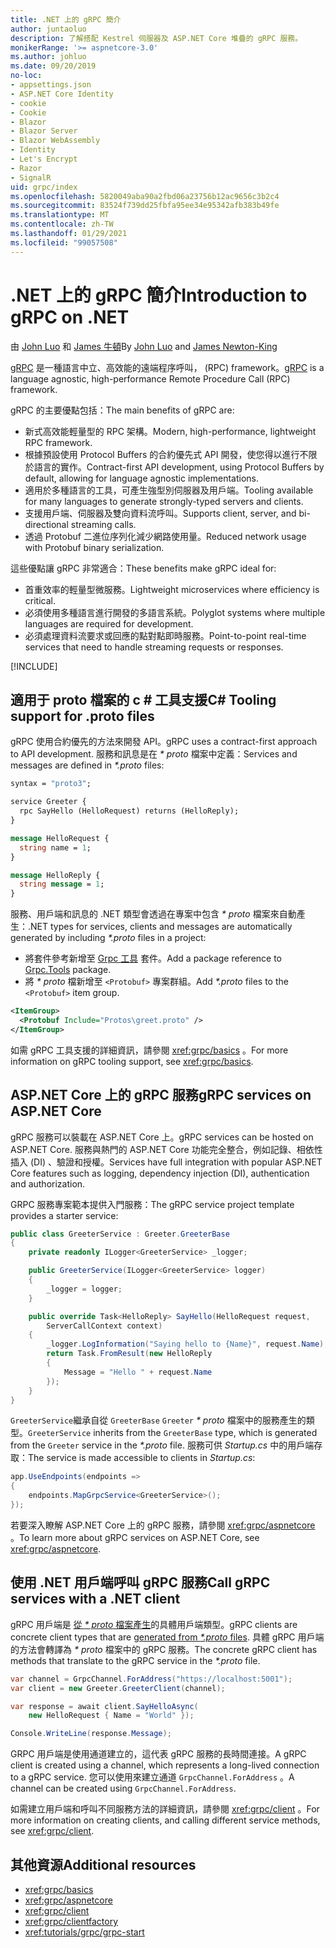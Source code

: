 ```yaml
---
title: .NET 上的 gRPC 簡介
author: juntaoluo
description: 了解搭配 Kestrel 伺服器及 ASP.NET Core 堆疊的 gRPC 服務。
monikerRange: '>= aspnetcore-3.0'
ms.author: johluo
ms.date: 09/20/2019
no-loc:
- appsettings.json
- ASP.NET Core Identity
- cookie
- Cookie
- Blazor
- Blazor Server
- Blazor WebAssembly
- Identity
- Let's Encrypt
- Razor
- SignalR
uid: grpc/index
ms.openlocfilehash: 5820049aba90a2fbd06a23756b12ac9656c3b2c4
ms.sourcegitcommit: 83524f739dd25fbfa95ee34e95342afb383b49fe
ms.translationtype: MT
ms.contentlocale: zh-TW
ms.lasthandoff: 01/29/2021
ms.locfileid: "99057508"
---
```

# <a name="introduction-to-grpc-on-net"></a><span data-ttu-id="ab10c-103">.NET 上的 gRPC 簡介</span><span class="sxs-lookup"><span data-stu-id="ab10c-103">Introduction to gRPC on .NET</span></span>

<span data-ttu-id="ab10c-104">由 [John Luo](https://github.com/juntaoluo) 和 [James 牛頓](https://twitter.com/jamesnk)</span><span class="sxs-lookup"><span data-stu-id="ab10c-104">By [John Luo](https://github.com/juntaoluo) and [James Newton-King](https://twitter.com/jamesnk)</span></span>

<span data-ttu-id="ab10c-105">[gRPC](https://grpc.io/docs/guides/) 是一種語言中立、高效能的遠端程序呼叫， (RPC) framework。</span><span class="sxs-lookup"><span data-stu-id="ab10c-105">[gRPC](https://grpc.io/docs/guides/) is a language agnostic, high-performance Remote Procedure Call (RPC) framework.</span></span>

<span data-ttu-id="ab10c-106">gRPC 的主要優點包括：</span><span class="sxs-lookup"><span data-stu-id="ab10c-106">The main benefits of gRPC are:</span></span>
* <span data-ttu-id="ab10c-107">新式高效能輕量型的 RPC 架構。</span><span class="sxs-lookup"><span data-stu-id="ab10c-107">Modern, high-performance, lightweight RPC framework.</span></span>
* <span data-ttu-id="ab10c-108">根據預設使用 Protocol Buffers 的合約優先式 API 開發，使您得以進行不限於語言的實作。</span><span class="sxs-lookup"><span data-stu-id="ab10c-108">Contract-first API development, using Protocol Buffers by default, allowing for language agnostic implementations.</span></span>
* <span data-ttu-id="ab10c-109">適用於多種語言的工具，可產生強型別伺服器及用戶端。</span><span class="sxs-lookup"><span data-stu-id="ab10c-109">Tooling available for many languages to generate strongly-typed servers and clients.</span></span>
* <span data-ttu-id="ab10c-110">支援用戶端、伺服器及雙向資料流呼叫。</span><span class="sxs-lookup"><span data-stu-id="ab10c-110">Supports client, server, and bi-directional streaming calls.</span></span>
* <span data-ttu-id="ab10c-111">透過 Protobuf 二進位序列化減少網路使用量。</span><span class="sxs-lookup"><span data-stu-id="ab10c-111">Reduced network usage with Protobuf binary serialization.</span></span>

<span data-ttu-id="ab10c-112">這些優點讓 gRPC 非常適合：</span><span class="sxs-lookup"><span data-stu-id="ab10c-112">These benefits make gRPC ideal for:</span></span>
* <span data-ttu-id="ab10c-113">首重效率的輕量型微服務。</span><span class="sxs-lookup"><span data-stu-id="ab10c-113">Lightweight microservices where efficiency is critical.</span></span>
* <span data-ttu-id="ab10c-114">必須使用多種語言進行開發的多語言系統。</span><span class="sxs-lookup"><span data-stu-id="ab10c-114">Polyglot systems where multiple languages are required for development.</span></span>
* <span data-ttu-id="ab10c-115">必須處理資料流要求或回應的點對點即時服務。</span><span class="sxs-lookup"><span data-stu-id="ab10c-115">Point-to-point real-time services that need to handle streaming requests or responses.</span></span>

[!INCLUDE[](~/includes/gRPCazure.md)]

## <a name="c-tooling-support-for-proto-files"></a><span data-ttu-id="ab10c-116">適用于 proto 檔案的 c # 工具支援</span><span class="sxs-lookup"><span data-stu-id="ab10c-116">C# Tooling support for .proto files</span></span>

<span data-ttu-id="ab10c-117">gRPC 使用合約優先的方法來開發 API。</span><span class="sxs-lookup"><span data-stu-id="ab10c-117">gRPC uses a contract-first approach to API development.</span></span> <span data-ttu-id="ab10c-118">服務和訊息是在 *\* proto* 檔案中定義：</span><span class="sxs-lookup"><span data-stu-id="ab10c-118">Services and messages are defined in *\*.proto* files:</span></span>

```protobuf
syntax = "proto3";

service Greeter {
  rpc SayHello (HelloRequest) returns (HelloReply);
}

message HelloRequest {
  string name = 1;
}

message HelloReply {
  string message = 1;
}
```

<span data-ttu-id="ab10c-119">服務、用戶端和訊息的 .NET 類型會透過在專案中包含 *\* proto* 檔案來自動產生：</span><span class="sxs-lookup"><span data-stu-id="ab10c-119">.NET types for services, clients and messages are automatically generated by including *\*.proto* files in a project:</span></span>

* <span data-ttu-id="ab10c-120">將套件參考新增至 [Grpc 工具](https://www.nuget.org/packages/Grpc.Tools/) 套件。</span><span class="sxs-lookup"><span data-stu-id="ab10c-120">Add a package reference to [Grpc.Tools](https://www.nuget.org/packages/Grpc.Tools/) package.</span></span>
* <span data-ttu-id="ab10c-121">將 *\* proto* 檔新增至 `<Protobuf>` 專案群組。</span><span class="sxs-lookup"><span data-stu-id="ab10c-121">Add *\*.proto* files to the `<Protobuf>` item group.</span></span>

```xml
<ItemGroup>
  <Protobuf Include="Protos\greet.proto" />
</ItemGroup>
```

<span data-ttu-id="ab10c-122">如需 gRPC 工具支援的詳細資訊，請參閱 <xref:grpc/basics> 。</span><span class="sxs-lookup"><span data-stu-id="ab10c-122">For more information on gRPC tooling support, see <xref:grpc/basics>.</span></span>

## <a name="grpc-services-on-aspnet-core"></a><span data-ttu-id="ab10c-123">ASP.NET Core 上的 gRPC 服務</span><span class="sxs-lookup"><span data-stu-id="ab10c-123">gRPC services on ASP.NET Core</span></span>

<span data-ttu-id="ab10c-124">gRPC 服務可以裝載在 ASP.NET Core 上。</span><span class="sxs-lookup"><span data-stu-id="ab10c-124">gRPC services can be hosted on ASP.NET Core.</span></span> <span data-ttu-id="ab10c-125">服務與熱門的 ASP.NET Core 功能完全整合，例如記錄、相依性插入 (DI) 、驗證和授權。</span><span class="sxs-lookup"><span data-stu-id="ab10c-125">Services have full integration with popular ASP.NET Core features such as logging, dependency injection (DI), authentication and authorization.</span></span>

<span data-ttu-id="ab10c-126">GRPC 服務專案範本提供入門服務：</span><span class="sxs-lookup"><span data-stu-id="ab10c-126">The gRPC service project template provides a starter service:</span></span>

```csharp
public class GreeterService : Greeter.GreeterBase
{
    private readonly ILogger<GreeterService> _logger;

    public GreeterService(ILogger<GreeterService> logger)
    {
        _logger = logger;
    }

    public override Task<HelloReply> SayHello(HelloRequest request,
        ServerCallContext context)
    {
        _logger.LogInformation("Saying hello to {Name}", request.Name);
        return Task.FromResult(new HelloReply 
        {
            Message = "Hello " + request.Name
        });
    }
}
```

<span data-ttu-id="ab10c-127">`GreeterService`繼承自從 `GreeterBase` `Greeter` *\* proto* 檔案中的服務產生的類型。</span><span class="sxs-lookup"><span data-stu-id="ab10c-127">`GreeterService` inherits from the `GreeterBase` type, which is generated from the `Greeter` service in the *\*.proto* file.</span></span> <span data-ttu-id="ab10c-128">服務可供 *Startup.cs* 中的用戶端存取：</span><span class="sxs-lookup"><span data-stu-id="ab10c-128">The service is made accessible to clients in *Startup.cs*:</span></span>

```csharp
app.UseEndpoints(endpoints =>
{
    endpoints.MapGrpcService<GreeterService>();
});
```

<span data-ttu-id="ab10c-129">若要深入瞭解 ASP.NET Core 上的 gRPC 服務，請參閱 <xref:grpc/aspnetcore> 。</span><span class="sxs-lookup"><span data-stu-id="ab10c-129">To learn more about gRPC services on ASP.NET Core, see <xref:grpc/aspnetcore>.</span></span>

## <a name="call-grpc-services-with-a-net-client"></a><span data-ttu-id="ab10c-130">使用 .NET 用戶端呼叫 gRPC 服務</span><span class="sxs-lookup"><span data-stu-id="ab10c-130">Call gRPC services with a .NET client</span></span>

<span data-ttu-id="ab10c-131">gRPC 用戶端是 [從 *\* proto* 檔案產生](xref:grpc/basics#generated-c-assets)的具體用戶端類型。</span><span class="sxs-lookup"><span data-stu-id="ab10c-131">gRPC clients are concrete client types that are [generated from *\*.proto* files](xref:grpc/basics#generated-c-assets).</span></span> <span data-ttu-id="ab10c-132">具體 gRPC 用戶端的方法會轉譯為 *\* proto* 檔案中的 gRPC 服務。</span><span class="sxs-lookup"><span data-stu-id="ab10c-132">The concrete gRPC client has methods that translate to the gRPC service in the *\*.proto* file.</span></span>

```csharp
var channel = GrpcChannel.ForAddress("https://localhost:5001");
var client = new Greeter.GreeterClient(channel);

var response = await client.SayHelloAsync(
    new HelloRequest { Name = "World" });

Console.WriteLine(response.Message);
```

<span data-ttu-id="ab10c-133">GRPC 用戶端是使用通道建立的，這代表 gRPC 服務的長時間連接。</span><span class="sxs-lookup"><span data-stu-id="ab10c-133">A gRPC client is created using a channel, which represents a long-lived connection to a gRPC service.</span></span> <span data-ttu-id="ab10c-134">您可以使用來建立通道 `GrpcChannel.ForAddress` 。</span><span class="sxs-lookup"><span data-stu-id="ab10c-134">A channel can be created using `GrpcChannel.ForAddress`.</span></span>

<span data-ttu-id="ab10c-135">如需建立用戶端和呼叫不同服務方法的詳細資訊，請參閱 <xref:grpc/client> 。</span><span class="sxs-lookup"><span data-stu-id="ab10c-135">For more information on creating clients, and calling different service methods, see <xref:grpc/client>.</span></span>

## <a name="additional-resources"></a><span data-ttu-id="ab10c-136">其他資源</span><span class="sxs-lookup"><span data-stu-id="ab10c-136">Additional resources</span></span>

* <xref:grpc/basics>
* <xref:grpc/aspnetcore>
* <xref:grpc/client>
* <xref:grpc/clientfactory>
* <xref:tutorials/grpc/grpc-start>
